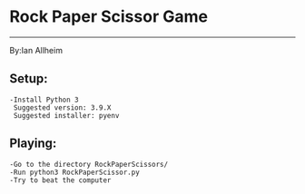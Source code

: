 # Rock Paper Scissor Game

------
By:Ian Allheim

## Setup:
    -Install Python 3
     Suggested version: 3.9.X
     Suggested installer: pyenv

## Playing:
    -Go to the directory RockPaperScissors/
    -Run python3 RockPaperScissor.py
    -Try to beat the computer